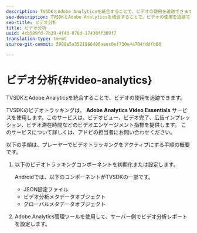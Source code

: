 ```yaml
---
description: TVSDKとAdobe Analyticsを統合することで、ビデオの使用を追跡できます。
seo-description: TVSDKとAdobe Analyticsを統合することで、ビデオの使用を追跡できます。
seo-title: ビデオ分析
title: ビデオ分析
uuid: 4cb589fd-7b29-4f43-870d-17430ff309f7
translation-type: tm+mt
source-git-commit: 5908e5a3521966496aeec0ef730e4a704fddfb68

---
```



# ビデオ分析{#video-analytics}

TVSDKとAdobe Analyticsを統合することで、ビデオの使用を追跡できます。

TVSDKのビデオトラッキングは、 **Adobe Analytics Video Essentials** サービスを使用します。このサービスは、ビデオビュー、ビデオ完了、広告インプレッション、ビデオ滞在時間などのビデオエンゲージメント指標を提供します。 このサービスについて詳しくは、アドビの担当者にお問い合わせください。

以下の手順は、プレーヤーでビデオトラッキングをアクティブにする手順の概要です。

1. 以下のビデオトラッキングコンポーネントを初期化または設定します。

   Androidでは、以下のコンポーネントがTVSDKの一部です。

   * JSON設定ファイル
   * ビデオ分析メタデータオブジェクト
   * グローバルメタデータオブジェクト

1. Adobe Analytics管理ツールを使用して、サーバー側でビデオ分析レポートを設定します。


